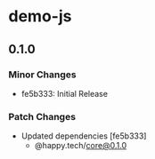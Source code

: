# demo-js

## 0.1.0

### Minor Changes

- fe5b333: Initial Release

### Patch Changes

- Updated dependencies [fe5b333]
  - @happy.tech/core@0.1.0
